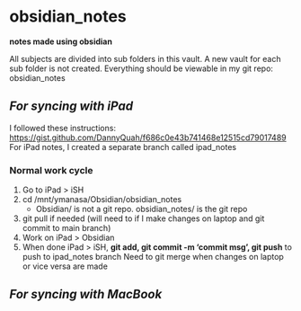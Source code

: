 # obsidian_notes
**notes made using obsidian**

All subjects are divided into sub folders in this vault.
A new vault for each sub folder is not created.
Everything should be viewable in my git repo: obsidian_notes

## *For syncing with iPad*
I followed these instructions: https://gist.github.com/DannyQuah/f686c0e43b741468e12515cd79017489 
For iPad notes, I created a separate branch called ipad_notes
### Normal work cycle 
1. Go to iPad > iSH
2. cd /mnt/ymanasa/Obsidian/obsidian_notes
	- Obsidian/ is not a git repo. obsidian_notes/ is the git repo 
3. git pull if needed (will need to if I make changes on laptop and git commit to main branch)
4. Work on iPad > Obsidian 
5. When done iPad > iSH, **git add, git commit -m ‘commit msg’, git push** to push to ipad_notes branch 
Need to git merge when changes on laptop or vice versa are made 

## *For syncing with MacBook* 



